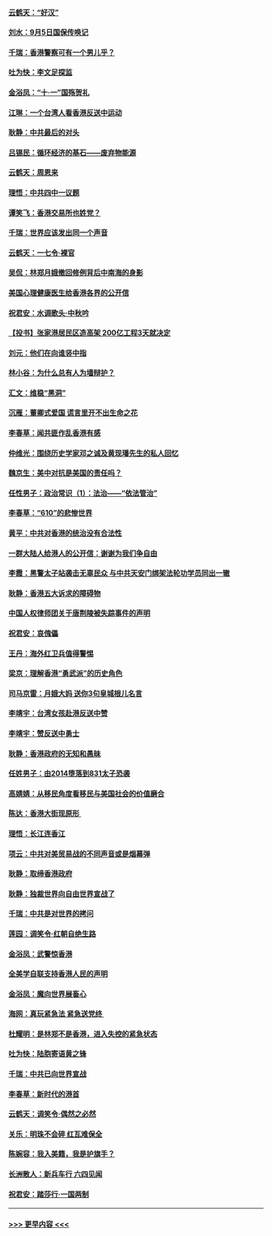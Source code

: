 #### [云鹤天：“好汉”](../pages/nsc993/n11513536.md?t=09110900) 
#### [刘水：9月5日国保传唤记](../pages/nsc993/n11513460.md?t=09110900) 
#### [千瑞：香港警察可有一个男儿乎？](../pages/nsc993/n11513109.md?t=09110900) 
#### [吐为快：李文足探监](../pages/nsc993/n11509622.md?t=09110900) 
#### [金浴凤：“十‧一”国殇贺礼](../pages/nsc993/n11509593.md?t=09110900) 
#### [江琳：一个台湾人看香港反送中运动](../pages/nsc993/n11509211.md?t=09110900) 
#### [耿静：中共最后的对头](../pages/nsc993/n11508308.md?t=09110900) 
#### [吕锡民：循环经济的基石——废弃物能源](../pages/nsc993/n11508212.md?t=09110900) 
#### [云鹤天：周恩来](../pages/nsc993/n11508055.md?t=09110900) 
#### [理悟：中共四中一议题](../pages/nsc993/n11507782.md?t=09110900) 
#### [谭笑飞：香港交易所也姓党？](../pages/nsc993/n11507753.md?t=09110900) 
#### [千瑞：世界应该发出同一个声音](../pages/nsc993/n11507290.md?t=09110900) 
#### [云鹤天：一七令‧裸官](../pages/nsc993/n11507177.md?t=09110900) 
#### [吴侃：林郑月娥撤回修例背后中南海的身影](../pages/nsc993/n11506876.md?t=09110900) 
#### [美国心理健康医生给香港各界的公开信](../pages/nsc993/n11506809.md?t=09110900) 
#### [祝君安：水调歌头‧中秋吟](../pages/nsc993/n11506758.md?t=09110900) 
#### [【投书】张家港居民区造高架 200亿工程3天就决定](../pages/nsc993/n11506682.md?t=09110900) 
#### [刘元：他们在向谁竖中指](../pages/nsc993/n11505384.md?t=09110900) 
#### [林小谷：为什么总有人为墙辩护？](../pages/nsc993/n11505226.md?t=09110900) 
#### [汇文：维稳“黑洞”](../pages/nsc993/n11504347.md?t=09110900) 
#### [沉雁：董卿式爱国 谎言里开不出生命之花](../pages/nsc993/n11503215.md?t=09110900) 
#### [李春草：闻共匪作乱香港有感](../pages/nsc993/n11503072.md?t=09110900) 
#### [仲维光：围绕历史学家邓之诚及黄现璠先生的私人回忆](../pages/nsc993/n11501330.md?t=09110900) 
#### [魏京生：美中对抗是美国的责任吗？](../pages/nsc993/n11500723.md?t=09110900) 
#### [任性男子：政治常识（1）：法治——“依法管治”](../pages/nsc993/n11500791.md?t=09110900) 
#### [李春草：“610”的悲惨世界](../pages/nsc993/n11501141.md?t=09110900) 
#### [黄平：中共对香港的统治没有合法性](../pages/nsc993/n11499473.md?t=09110900) 
#### [一群大陆人给港人的公开信：谢谢为我们争自由](../pages/nsc993/n11500402.md?t=09110900) 
#### [李霞：黑警太子站袭击无辜民众 与中共天安门绑架法轮功学员同出一辙](../pages/nsc993/n11499805.md?t=09110900) 
#### [耿静：香港五大诉求的障碍物](../pages/nsc993/n11497578.md?t=09110900) 
#### [中国人权律师团关于唐荆陵被失踪事件的声明](../pages/nsc993/n11500014.md?t=09110900) 
#### [祝君安：哀傀儡](../pages/nsc993/n11499776.md?t=09110900) 
#### [王丹：海外红卫兵值得警惕](../pages/nsc993/n11498138.md?t=09110900) 
#### [梁京：理解香港“勇武派”的历史角色](../pages/nsc993/n11498006.md?t=09110900) 
#### [司马京雷：月娥大妈  送你3句皇城根儿名言](../pages/nsc993/n11497885.md?t=09110900) 
#### [李靖宇：台湾女孩赴港反送中赞](../pages/nsc993/n11497721.md?t=09110900) 
#### [李靖宇：赞反送中勇士](../pages/nsc993/n11497452.md?t=09110900) 
#### [耿静：香港政府的无知和愚昧](../pages/nsc993/n11494238.md?t=09110900) 
#### [任姓男子：由2014堕落到831太子恐袭](../pages/nsc993/n11496683.md?t=09110900) 
#### [高婧婧：从移民角度看移民与美国社会的价值磨合](../pages/nsc993/n11495757.md?t=09110900) 
#### [陈达：香港大街现原形 ](../pages/nsc993/n11495441.md?t=09110900) 
#### [理悟：长江连香江](../pages/nsc993/n11495377.md?t=09110900) 
#### [项云：中共对美贸易战的不同声音或是烟幕弹](../pages/nsc993/n11494929.md?t=09110900) 
#### [耿静：取缔香港政府](../pages/nsc993/n11494218.md?t=09110900) 
#### [耿静：独裁世界向自由世界宣战了](../pages/nsc993/n11494190.md?t=09110900) 
#### [千瑞：中共是对世界的拷问](../pages/nsc993/n11493021.md?t=09110900) 
#### [莲园：调笑令‧红朝自绝生路](../pages/nsc993/n11493011.md?t=09110900) 
#### [金浴凤：武警惊香港](../pages/nsc993/n11492994.md?t=09110900) 
#### [全美学自联支持香港人民的声明](../pages/nsc993/n11492630.md?t=09110900) 
#### [金浴凤：魔向世界展畜心](../pages/nsc993/n11492599.md?t=09110900) 
#### [海网：真玩紧急法 紧急送党终 ](../pages/nsc993/n11492535.md?t=09110900) 
#### [杜耀明：是林郑不是香港，进入失控的紧急状态](../pages/nsc993/n11491420.md?t=09110900) 
#### [吐为快：陆胞寄语黄之锋](../pages/nsc993/n11491117.md?t=09110900) 
#### [千瑞：中共已向世界宣战](../pages/nsc993/n11490123.md?t=09110900) 
#### [李春草：新时代的港首](../pages/nsc993/n11489864.md?t=09110900) 
#### [云鹤天：调笑令·偶然之必然](../pages/nsc993/n11489701.md?t=09110900) 
#### [关乐：明珠不会碎 红瓦难保全](../pages/nsc993/n11489647.md?t=09110900) 
#### [陈婉容：我入美籍，我是护旗手？](../pages/nsc993/n11487908.md?t=09110900) 
#### [长洲散人：新兵车行 六四见闻](../pages/nsc993/n11487729.md?t=09110900) 
#### [祝君安：踏莎行‧一国两制](../pages/nsc993/n11487699.md?t=09110900) 

----
#### [ >>> 更早内容 <<< ](../indexes/nsc993-earlier.md)
